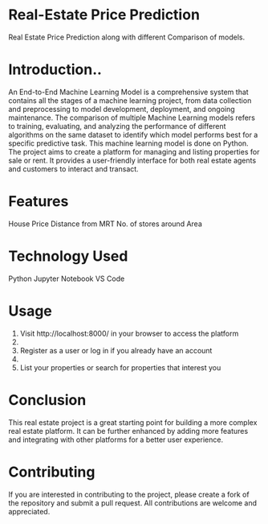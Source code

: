 # Real-Estate Price Prediction
Real Estate Price Prediction along with different Comparison of models.
# Introduction..
An End-to-End Machine Learning Model is a comprehensive system that contains all the stages of a machine learning project, from data collection and preprocessing to model development, deployment, and ongoing maintenance. The comparison of multiple Machine Learning models refers to training, evaluating, and analyzing the performance of different algorithms on the same dataset to identify which model performs best for a specific predictive task. This machine learning model is done on Python. The project aims to create a platform for managing and listing properties for sale or rent. It provides a user-friendly interface for both real estate agents and customers to interact and transact.

# Features
House Price
Distance from MRT
No. of stores around
Area

# Technology Used
Python
Jupyter Notebook
VS Code

# Usage
1. Visit http://localhost:8000/ in your browser to access the platform
2. <br>
3. Register as a user or log in if you already have an account
4. <br>
5. List your properties or search for properties that interest you

# Conclusion
This real estate project is a great starting point for building a more complex real estate platform. It can be further enhanced by adding more features and integrating with other platforms for a better user experience.

# Contributing
If you are interested in contributing to the project, please create a fork of the repository and submit a pull request. All contributions are welcome and appreciated.



